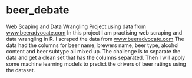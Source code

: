 # beer_debate
Web Scaping and Data Wrangling Project using data from www.beeradvocate.com
In this project I am practising web scraping and data wrangling in R. I scraped the data from www.beeradvocate.com
The data had the columns for beer name, brewers name, beer type, alcohol content and beer subtype all mixed up.
The challenge is to separate the data and get a clean set that has the columns separated. Then I will apply some machine learning models to predict the drivers of beer ratings using the dataset.

